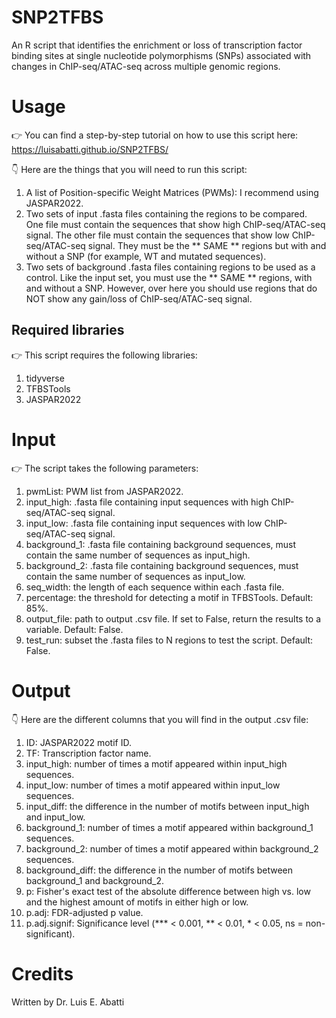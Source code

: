 # SNP2TFBS
An R script that identifies the enrichment or loss of transcription factor binding sites at single nucleotide polymorphisms (SNPs) associated with changes in ChIP-seq/ATAC-seq across multiple genomic regions.

# Usage

👉 You can find a step-by-step tutorial on how to use this script here: https://luisabatti.github.io/SNP2TFBS/

👇 Here are the things that you will need to run this script:

1. A list of Position-specific Weight Matrices (PWMs): I recommend using JASPAR2022.
2. Two sets of input .fasta files containing the regions to be compared. One file must contain the sequences that show high ChIP-seq/ATAC-seq signal. The other file must contain the sequences that show low ChIP-seq/ATAC-seq signal. They must be the ** SAME ** regions but with and without a SNP (for example, WT and mutated sequences). 
3. Two sets of background .fasta files containing regions to be used as a control. Like the input set, you must use the ** SAME ** regions, with and without a SNP. However, over here you should use regions that do NOT show any gain/loss of ChIP-seq/ATAC-seq signal. 

## Required libraries

👉 This script requires the following libraries:

1. tidyverse
2. TFBSTools
3. JASPAR2022

# Input

👉 The script takes the following parameters: 

1. pwmList: PWM list from JASPAR2022.
2. input_high: .fasta file containing input sequences with high ChIP-seq/ATAC-seq signal. 
3. input_low: .fasta file containing input sequences with low ChIP-seq/ATAC-seq signal. 
4. background_1: .fasta file containing background sequences, must contain the same number of sequences as input_high.   
5. background_2: .fasta file containing background sequences, must contain the same number of sequences as input_low.
6. seq_width: the length of each sequence within each .fasta file. 
7. percentage: the threshold for detecting a motif in TFBSTools. Default: 85%.
8. output_file: path to output .csv file. If set to False, return the results to a variable. Default: False.
9. test_run: subset the .fasta files to N regions to test the script. Default: False.

# Output

👇 Here are the different columns that you will find in the output .csv file:

1. ID: JASPAR2022 motif ID.
2. TF: Transcription factor name.
3. input_high: number of times a motif appeared within input_high sequences.
4. input_low: number of times a motif appeared within input_low sequences.
5. input_diff: the difference in the number of motifs between input_high and input_low.
6. background_1: number of times a motif appeared within background_1 sequences.
7. background_2: number of times a motif appeared within background_2 sequences.
8. background_diff: the difference in the number of motifs between background_1 and background_2.
9. p: Fisher's exact test of the absolute difference between high vs. low and the highest amount of motifs in either high or low. 
10. p.adj: FDR-adjusted p value.
11. p.adj.signif: Significance level (*** < 0.001, ** < 0.01, * < 0.05, ns = non-significant).

# Credits

Written by Dr. Luis E. Abatti